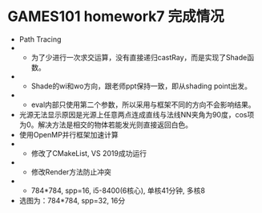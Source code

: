 # GAMES101 homework7 完成情况
* Path Tracing
* * 为了少进行一次求交运算，没有直接递归castRay，而是实现了Shade函数。
* * Shade的wi和wo方向，跟老师ppt保持一致，即从shading point出发。
* * eval内部只使用第二个参数，所以采用与框架不同的方向不会影响结果。
* 光源无法显示原因是光源上任意两点连成直线与法线NN夹角为90度，cos项为0。解决方法是相交的物体若能发光则直接返回白色。
* 使用OpenMP并行框架加速计算
* * 修改了CMakeList, VS 2019成功运行
* * 修改Render方法防止冲突
* * 784*784, spp=16, i5-8400(6核心), 单核41分钟, 多核8
* 选图为：784*784, spp=32, 16分

